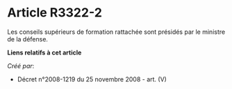 # Article R3322-2

Les conseils supérieurs de formation rattachée sont présidés par le ministre de la défense.

**Liens relatifs à cet article**

_Créé par_:

  - Décret n°2008-1219 du 25 novembre 2008 - art. (V)
